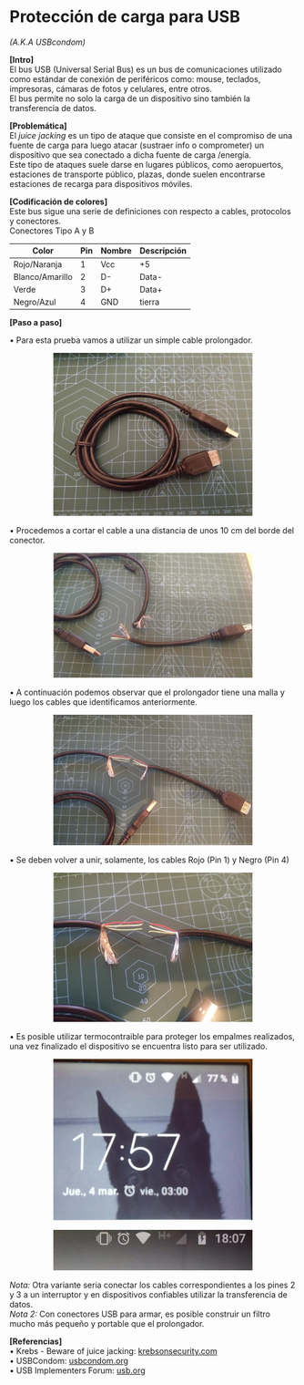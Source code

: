 # Protección de carga para USB
*(A.K.A USBcondom)*


**[Intro]**  
El bus USB (Universal Serial Bus) es un bus de comunicaciones utilizado como estándar de conexión de periféricos como: mouse, teclados, impresoras, cámaras de fotos y celulares, entre otros.  
El bus permite no solo la carga de un dispositivo sino también la transferencia de datos.  
  
**[Problemática]**  
El *juice jacking* es un tipo de ataque que consiste en el compromiso de una fuente de carga para luego atacar (sustraer info o comprometer) un dispositivo que sea conectado a dicha fuente de carga /energía.  
Este tipo de ataques suele darse en lugares públicos, como aeropuertos, estaciones de transporte público, plazas, donde suelen encontrarse estaciones de recarga para dispositivos móviles.  
  
**[Codificación de colores]**  
Este bus sigue una serie de definiciones con respecto a cables, protocolos y conectores.  
Conectores Tipo A y B  

| Color | Pin | Nombre | Descripción |
| ------ | ------ | ------ | ------ |
| Rojo/Naranja | 1 | Vcc | +5 |
| Blanco/Amarillo | 2 | D- | Data- |
| Verde | 3 | D+ | Data+ |
| Negro/Azul | 4 | GND | tierra |
  
**[Paso a paso]**  

   • Para esta prueba vamos a utilizar un simple cable prolongador.  
    <p align="center">
 <img src="https://github.com/cpeic/Educacion/blob/1e087be59bdd9b604adbe97f3811fcb7103be5fb/OAPTC/usbprot/1.jpeg" width="350" title="Cable USB" alt="Cable USB">
</p>
   • Procedemos a cortar el cable a una distancia de unos 10 cm del borde del conector.  
       <p align="center">
 <img src="https://github.com/cpeic/Educacion/blob/96d3e3ea10f2db880748296e2590bfa0a103e61b/OAPTC/usbprot/2a.jpeg" width="350" title="Cable USB" alt="Cable USB">
</p>
   • A continuación podemos observar que el prolongador tiene una malla y luego los cables que identificamos anteriormente.  
          <p align="center">
 <img src="https://github.com/cpeic/Educacion/blob/96d3e3ea10f2db880748296e2590bfa0a103e61b/OAPTC/usbprot/2c.jpeg" width="350" title="Cable USB" alt="Cable USB">
</p>  
   • Se deben volver a unir, solamente, los cables Rojo (Pin 1) y Negro (Pin 4)
             <p align="center">
 <img src="https://github.com/cpeic/Educacion/blob/96d3e3ea10f2db880748296e2590bfa0a103e61b/OAPTC/usbprot/2b.jpeg" width="350" title="Cable USB" alt="Cable USB">
</p>  
     • Es posible utilizar termocontraible para proteger los empalmes realizados, una vez finalizado el dispositivo se encuentra listo para ser utilizado.
                  <p align="center">
 <img src="https://github.com/cpeic/Educacion/blob/fd3ab8c2228d3d356a8bc191b78fb8ff3af3695a/OAPTC/usbprot/2.jpeg" width="350" title="Cable USB" alt="Cable USB">
</p>  
                  <p align="center">
 <img src="https://github.com/cpeic/Educacion/blob/fd3ab8c2228d3d356a8bc191b78fb8ff3af3695a/OAPTC/usbprot/3.jpeg" width="350" title="Cable USB" alt="Cable USB">
</p>  
   
   
 *Nota:* Otra variante seria conectar los cables correspondientes a los pines 2 y 3 a un interruptor y en dispositivos confiables utilizar la transferencia de datos.  
 *Nota 2:* Con conectores USB para armar, es posible construir un filtro mucho más pequeño y portable que el prolongador.  
 
  
**[Referencias]**  
  • Krebs - Beware of juice jacking:  [krebsonsecurity.com](https://krebsonsecurity.com/2011/08/beware-of-juice-jacking/)  
  • USBCondom:  [usbcondom.org](https://usbcondom.org)  
  • USB Implementers Forum:  [usb.org](https://www.usb.org)  
  

